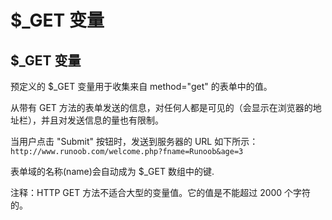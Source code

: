 # $_GET 变量

## $_GET 变量

预定义的 $_GET 变量用于收集来自 method="get" 的表单中的值。

从带有 GET 方法的表单发送的信息，对任何人都是可见的（会显示在浏览器的地址栏），并且对发送信息的量也有限制。

当用户点击 "Submit" 按钮时，发送到服务器的 URL 如下所示：
`http://www.runoob.com/welcome.php?fname=Runoob&age=3`

表单域的名称(name)会自动成为 $_GET 数组中的键.

注释：HTTP GET 方法不适合大型的变量值。它的值是不能超过 2000 个字符的。